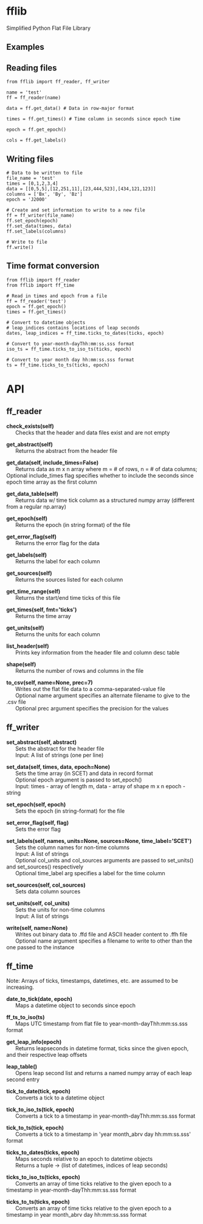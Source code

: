 # fflib
Simplified Python Flat File Library

## Examples
## Reading files
```
from fflib import ff_reader, ff_writer

name = 'test'
ff = ff_reader(name)

data = ff.get_data() # Data in row-major format

times = ff.get_times() # Time column in seconds since epoch time

epoch = ff.get_epoch()

cols = ff.get_labels()
```

## Writing files
```
# Data to be written to file
file_name = 'test'
times = [0,1,2,3,4]
data = [[0,5,5],[12,251,11],[23,444,523],[434,121,123]]
columns = ['Bx', 'By', 'Bz']
epoch = 'J2000'

# Create and set information to write to a new file
ff = ff_writer(file_name)
ff.set_epoch(epoch)
ff.set_data(times, data)
ff.set_labels(columns)

# Write to file
ff.write()
```

## Time format conversion
```
from fflib import ff_reader
from fflib import ff_time

# Read in times and epoch from a file
ff = ff_reader('test')
epoch = ff.get_epoch()
times = ff.get_times()

# Convert to datetime objects
# leap_indices contains locations of leap seconds
dates, leap_indices = ff_time.ticks_to_dates(ticks, epoch)

# Convert to year-month-dayThh:mm:ss.sss format
iso_ts = ff_time.ticks_to_iso_ts(ticks, epoch)

# Convert to year month day hh:mm:ss.sss format
ts = ff_time.ticks_to_ts(ticks, epoch)
```

# API
## ff_reader
<b>check_exists(self)</b></br>
&nbsp;&nbsp;&nbsp;&nbsp;&nbsp;&nbsp;Checks that the header and data files exist and are not empty

<b>get_abstract(self)</b></br>
&nbsp;&nbsp;&nbsp;&nbsp;&nbsp;&nbsp;Returns the abstract from the header file

<b>get_data(self, include_times=False)</b></br>
&nbsp;&nbsp;&nbsp;&nbsp;&nbsp;&nbsp;Returns data as m x n array where m = # of rows, n = # of data columns;
Optional include_times flag specifies whether to include the seconds
since epoch time array as the first column

<b>get_data_table(self)</b></br>
&nbsp;&nbsp;&nbsp;&nbsp;&nbsp;&nbsp;Returns data w/ time tick column as a structured
numpy array (different from a regular np.array)

<b>get_epoch(self)</b></br>
&nbsp;&nbsp;&nbsp;&nbsp;&nbsp;&nbsp;Returns the epoch (in string format) of the file

<b>get_error_flag(self)</b></br>
&nbsp;&nbsp;&nbsp;&nbsp;&nbsp;&nbsp;Returns the error flag for the data

<b>get_labels(self)</b></br>
&nbsp;&nbsp;&nbsp;&nbsp;&nbsp;&nbsp;Returns the label for each column

<b>get_sources(self)</b></br>
&nbsp;&nbsp;&nbsp;&nbsp;&nbsp;&nbsp;Returns the sources listed for each column

<b>get_time_range(self)</b></br>
&nbsp;&nbsp;&nbsp;&nbsp;&nbsp;&nbsp;Returns the start/end time ticks of this file

<b>get_times(self, fmt='ticks')</b></br>
&nbsp;&nbsp;&nbsp;&nbsp;&nbsp;&nbsp;Returns the time array

<b>get_units(self)</b></br>
&nbsp;&nbsp;&nbsp;&nbsp;&nbsp;&nbsp;Returns the units for each column

<b>list_header(self)</b></br>
&nbsp;&nbsp;&nbsp;&nbsp;&nbsp;&nbsp;Prints key information from the header file and column desc table

<b>shape(self)</b></br>
&nbsp;&nbsp;&nbsp;&nbsp;&nbsp;&nbsp;Returns the number of rows and columns in the file

<b>to_csv(self, name=None, prec=7)</b></br>
&nbsp;&nbsp;&nbsp;&nbsp;&nbsp;&nbsp;Writes out the flat file data to a comma-separated-value file<br>&nbsp;&nbsp;&nbsp;&nbsp;&nbsp;&nbsp;Optional name argument specifies an alternate filename to
give to the .csv file<br>
&nbsp;&nbsp;&nbsp;&nbsp;&nbsp;&nbsp;Optional prec argument specifies the precision for the values

## ff_writer
<b>set_abstract(self, abstract)</b></br>
&nbsp;&nbsp;&nbsp;&nbsp;&nbsp;&nbsp;Sets the abstract for the header file<br>&nbsp;&nbsp;&nbsp;&nbsp;&nbsp;&nbsp;Input: A list of strings (one per line)

<b>set_data(self, times, data, epoch=None)</b></br>
&nbsp;&nbsp;&nbsp;&nbsp;&nbsp;&nbsp;Sets the time array (in SCET) and data in record format<br>&nbsp;&nbsp;&nbsp;&nbsp;&nbsp;&nbsp;Optional epoch argument is passed to set_epoch()<br>&nbsp;&nbsp;&nbsp;&nbsp;&nbsp;&nbsp;Input: 
    times - array of length m, 
    data - array of shape m x n
    epoch - string

<b>set_epoch(self, epoch)</b></br>
&nbsp;&nbsp;&nbsp;&nbsp;&nbsp;&nbsp;Sets the epoch (in string-format) for the file

<b>set_error_flag(self, flag)</b></br>
&nbsp;&nbsp;&nbsp;&nbsp;&nbsp;&nbsp;Sets the error flag

<b>set_labels(self, names, units=None, sources=None, time_label='SCET')</b></br>
&nbsp;&nbsp;&nbsp;&nbsp;&nbsp;&nbsp;Sets the column names for non-time columns <br>&nbsp;&nbsp;&nbsp;&nbsp;&nbsp;&nbsp;Input: A list of strings<br>&nbsp;&nbsp;&nbsp;&nbsp;&nbsp;&nbsp;Optional col_units and col_sources arguments are passed to
set_units() and set_sources() respectively<br>&nbsp;&nbsp;&nbsp;&nbsp;&nbsp;&nbsp;Optional time_label arg specifies a label for the time column

<b>set_sources(self, col_sources)</b></br>
&nbsp;&nbsp;&nbsp;&nbsp;&nbsp;&nbsp;Sets data column sources

<b>set_units(self, col_units)</b></br>
&nbsp;&nbsp;&nbsp;&nbsp;&nbsp;&nbsp;Sets the units for non-time columns <br>&nbsp;&nbsp;&nbsp;&nbsp;&nbsp;&nbsp;Input: A list of strings

<b>write(self, name=None)</b></br>
&nbsp;&nbsp;&nbsp;&nbsp;&nbsp;&nbsp;Writes out binary data to .ffd file and ASCII header
content to .ffh file <br>&nbsp;&nbsp;&nbsp;&nbsp;&nbsp;&nbsp;Optional name argument specifies a filename to write to
other than the one passed to the instance

## ff_time

Note: Arrays of ticks, timestamps, datetimes, etc. are assumed to be increasing.

<b>date_to_tick(date, epoch)</b></br>
&nbsp;&nbsp;&nbsp;&nbsp;&nbsp;&nbsp;Maps a datetime object to seconds since epoch

<b>ff_ts_to_iso(ts)</b></br>
&nbsp;&nbsp;&nbsp;&nbsp;&nbsp;&nbsp;Maps UTC timestamp from flat file to year-month-dayThh:mm:ss.sss format

<b>get_leap_info(epoch)</b></br>
&nbsp;&nbsp;&nbsp;&nbsp;&nbsp;&nbsp;Returns leapseconds in datetime format, ticks since the given epoch, 
and their respective leap offsets

<b>leap_table()</b></br>
&nbsp;&nbsp;&nbsp;&nbsp;&nbsp;&nbsp;Opens leap second list and returns a named numpy
array of each leap second entry

<b>tick_to_date(tick, epoch)</b></br>
&nbsp;&nbsp;&nbsp;&nbsp;&nbsp;&nbsp;Converts a tick to a datetime object

<b>tick_to_iso_ts(tick, epoch)</b></br>
&nbsp;&nbsp;&nbsp;&nbsp;&nbsp;&nbsp;Converts a tick to a timestamp in year-month-dayThh:mm:ss.sss format

<b>tick_to_ts(tick, epoch)</b></br>
&nbsp;&nbsp;&nbsp;&nbsp;&nbsp;&nbsp;Converts a tick to a timestamp in 'year month_abrv day hh:mm:ss.sss' format

<b>ticks_to_dates(ticks, epoch)</b></br>
&nbsp;&nbsp;&nbsp;&nbsp;&nbsp;&nbsp;Maps seconds relative to an epoch to datetime objects<br>&nbsp;&nbsp;&nbsp;&nbsp;&nbsp;&nbsp;Returns a tuple -> (list of datetimes, indices of leap seconds)

<b>ticks_to_iso_ts(ticks, epoch)</b></br>
&nbsp;&nbsp;&nbsp;&nbsp;&nbsp;&nbsp;Converts an array of time ticks relative to the given epoch to a
timestamp in year-month-dayThh:mm:ss.sss format

<b>ticks_to_ts(ticks, epoch)</b></br>
&nbsp;&nbsp;&nbsp;&nbsp;&nbsp;&nbsp;Converts an array of time ticks relative to the given epoch to a
timestamp in year month_abrv day hh:mm:ss.sss format

